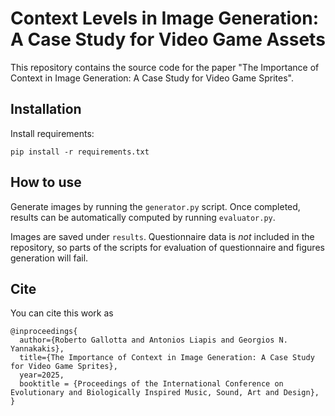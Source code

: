 # Context Levels in Image Generation: A Case Study for Video Game Assets

This repository contains the source code for the paper "The Importance of Context in Image Generation: A Case Study for Video Game Sprites".

## Installation

Install requirements:
```shell
pip install -r requirements.txt
```

## How to use
Generate images by running the `generator.py` script. Once completed, results can be automatically computed by running `evaluator.py`.

Images are saved under `results`. Questionnaire data is *not* included in the repository, so parts of the scripts for evaluation of questionnaire and figures generation will fail.

## Cite
You can cite this work as
```biblatex
@inproceedings{
  author={Roberto Gallotta and Antonios Liapis and Georgios N. Yannakakis},
  title={The Importance of Context in Image Generation: A Case Study for Video Game Sprites},
  year=2025,
  booktitle = {Proceedings of the International Conference on Evolutionary and Biologically Inspired Music, Sound, Art and Design},
}
```
